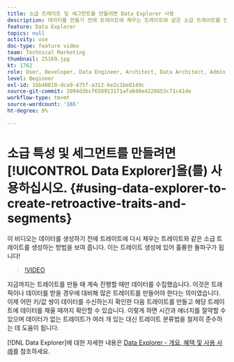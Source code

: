 ```yaml
---
title: 소급 트레이트 및 세그먼트를 만들려면 Data Explorer 사용
description: 데이터를 만들기 전에 트레이트에 채우는 트레이트와 같은 소급 트레이트를 만드는 방법을 알아봅니다. 이는 트레이트 생성에 있어 훌륭한 돌파구가 됩니다!
feature: Data Explorer
topics: null
activity: use
doc-type: feature video
team: Technical Marketing
thumbnail: 25169.jpg
kt: 1762
role: User, Developer, Data Engineer, Architect, Data Architect, Admin, Leader
level: Beginner
exl-id: 1bb40810-dca9-475f-a312-6e2c1be8149c
source-git-commit: 2094d3bcf658913171afa848e4228653c71c41de
workflow-type: tm+mt
source-wordcount: '165'
ht-degree: 0%

---
```


# 소급 특성 및 세그먼트를 만들려면 [!UICONTROL Data Explorer]을(를) 사용하십시오. {#using-data-explorer-to-create-retroactive-traits-and-segments}

이 비디오는 데이터를 생성하기 전에 트레이트에 다시 채우는 트레이트와 같은 소급 트레이트를 생성하는 방법을 보여 줍니다. 이는 트레이트 생성에 있어 훌륭한 돌파구가 됩니다!

>[!VIDEO](https://video.tv.adobe.com/v/30934/?quality=12&captions=kor)

지금까지는 트레이트를 만들 때 계속 진행할 때만 데이터를 수집했습니다. 이것은 트래픽이나 데이터를 받을 경우에 대비해 많은 트레이트를 만들어야 한다는 의미였습니다. 이제 어떤 키/값 쌍이 데이터를 수신하는지 확인한 다음 트레이트를 만들고 해당 트레이트에 데이터를 채울 때까지 확인할 수 있습니다. 이렇게 하면 시간과 에너지를 절약할 수 있으며 데이터가 없는 트레이트가 여러 개 있는 대신 트레이트 분류법을 철저히 준수하는 데 도움이 됩니다.

[!DNL Data Explorer]에 대한 자세한 내용은 [Data Explorer - 개요, 혜택 및 사용 사례](https://experiencecloud.adobe.com/resources/help/ko_KR/aam/data-explorer.html)를 참조하세요.
